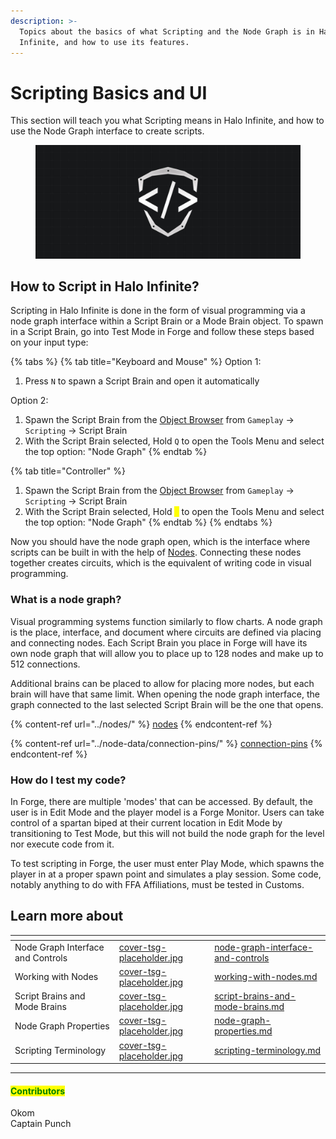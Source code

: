 ```yaml
---
description: >-
  Topics about the basics of what Scripting and the Node Graph is in Halo
  Infinite, and how to use its features.
---
```


# Scripting Basics and UI

This section will teach you what Scripting means in Halo Infinite, and how to use the Node Graph interface to create scripts.

<figure><img src="../../.gitbook/assets/cover-tsg-placeholder.jpg" alt="TSG logo in the node graph"><figcaption></figcaption></figure>

## How to Script in Halo Infinite?

Scripting in Halo Infinite is done in the form of visual programming via a node graph interface within a Script Brain or a Mode Brain object. To spawn in a Script Brain, go into Test Mode in Forge and follow these steps based on your input type:

{% tabs %}
{% tab title="Keyboard and Mouse" %}
Option 1:

1. Press `N` to spawn a Script Brain and open it automatically

Option 2:

1. Spawn the Script Brain from the [Object Browser](../../forge/forge-basics-and-ui/forge-interface-and-controls/object-browser.md) from `Gameplay` -> `Scripting` -> Script Brain
2. With the Script Brain selected, Hold `Q` to open the Tools Menu and select the top option: "Node Graph"
{% endtab %}

{% tab title="Controller" %}
1. Spawn the Script Brain from the [Object Browser](../../forge/forge-basics-and-ui/forge-interface-and-controls/object-browser.md) from `Gameplay` -> `Scripting` -> Script Brain
2. With the Script Brain selected, Hold <mark style="color:yellow;">`Y`</mark> to open the Tools Menu and select the top option: "Node Graph"
{% endtab %}
{% endtabs %}

Now you should have the node graph open, which is the interface where scripts can be built in with the help of [Nodes](../nodes/). Connecting these nodes together creates circuits, which is the equivalent of writing code in visual programming.

### What is a node graph?

Visual programming systems function similarly to flow charts. A node graph is the place, interface, and document where circuits are defined via placing and connecting nodes. Each Script Brain you place in Forge will have its own node graph that will allow you to place up to 128 nodes and make up to 512 connections.

Additional brains can be placed to allow for placing more nodes, but each brain will have that same limit. When opening the node graph interface, the graph connected to the last selected Script Brain will be the one that opens.

{% content-ref url="../nodes/" %}
[nodes](../nodes/)
{% endcontent-ref %}

{% content-ref url="../node-data/connection-pins/" %}
[connection-pins](../node-data/connection-pins/)
{% endcontent-ref %}

### How do I test my code?

In Forge, there are multiple 'modes' that can be accessed. By default, the user is in Edit Mode and the player model is a Forge Monitor. Users can take control of a spartan biped at their current location in Edit Mode by transitioning to Test Mode, but this will not build the node graph for the level nor execute code from it.

To test scripting in Forge, the user must enter Play Mode, which spawns the player in at a proper spawn point and simulates a play session. Some code, notably anything to do with FFA Affiliations, must be tested in Customs.



## Learn more about

<table data-view="cards"><thead><tr><th></th><th data-hidden data-card-cover data-type="files"></th><th data-hidden data-card-target data-type="content-ref"></th></tr></thead><tbody><tr><td>Node Graph Interface and Controls</td><td><a href="../../.gitbook/assets/cover-tsg-placeholder.jpg">cover-tsg-placeholder.jpg</a></td><td><a href="node-graph-interface-and-controls/">node-graph-interface-and-controls</a></td></tr><tr><td>Working with Nodes</td><td><a href="../../.gitbook/assets/cover-tsg-placeholder.jpg">cover-tsg-placeholder.jpg</a></td><td><a href="working-with-nodes.md">working-with-nodes.md</a></td></tr><tr><td>Script Brains and Mode Brains</td><td><a href="../../.gitbook/assets/cover-tsg-placeholder.jpg">cover-tsg-placeholder.jpg</a></td><td><a href="script-brains-and-mode-brains.md">script-brains-and-mode-brains.md</a></td></tr><tr><td>Node Graph Properties</td><td><a href="../../.gitbook/assets/cover-tsg-placeholder.jpg">cover-tsg-placeholder.jpg</a></td><td><a href="node-graph-properties.md">node-graph-properties.md</a></td></tr><tr><td>Scripting Terminology</td><td><a href="../../.gitbook/assets/cover-tsg-placeholder.jpg">cover-tsg-placeholder.jpg</a></td><td><a href="scripting-terminology.md">scripting-terminology.md</a></td></tr></tbody></table>



***

#### <mark style="color:green;">Contributors</mark>

Okom\
Captain Punch
